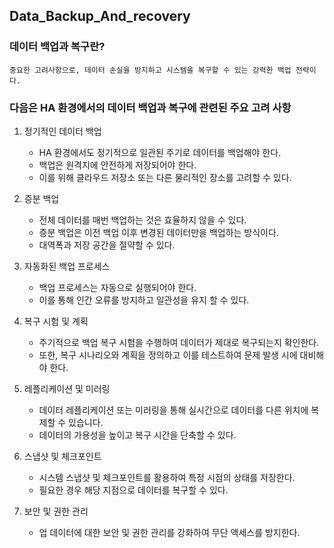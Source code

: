 ## Data_Backup_And_recovery

### 데이터 백업과 복구란?
```
중요한 고려사항으로, 데이터 손실을 방지하고 시스템을 복구할 수 있는 강력한 백업 전략이다.
```

### 다음은 HA 환경에서의 데이터 백업과 복구에 관련된 주요 고려 사항
1. 정기적인 데이터 백업
   - HA 환경에서도 정기적으로 일관된 주기로 데이터를 백업해야 한다.
   - 백업은 원격지에 안전하게 저장되어야 한다.
   - 이를 위해 클라우드 저장소 또는 다른 물리적인 장소를 고려할 수 있다.

2. 증분 백업
    - 전체 데이터를 매번 백업하는 것은 효율하지 않을 수 있다.
    - 증분 백업은 이전 백업 이후 변경된 데이터만을 백업하는 방식이다.
    - 대역폭과 저장 공간을 절약할 수 있다.

3. 자동화된 백업 프로세스
   - 백업 프로세스는 자동으로 실행되어야 한다.
   - 이를 통해 인간 오류를 방지하고 일관성을 유지 할 수 있다.

4. 복구 시험 및 계획
   - 주기적으로 백업 복구 시험을 수행하여 데이터가 제대로 복구되는지 확인한다.
   - 또한, 복구 시나리오와 계획을 정의하고 이를 테스트하여 문제 발생 시에 대비해야 한다.

5. 레플리케이션 및 미러링
   - 데이터 레플리케이션 또는 미러링을 통해 실시간으로 데이터를 다른 위치에 복제할 수 있습니다. 
   - 데이터의 가용성을 높이고 복구 시간을 단축할 수 있다.

6. 스냅샷 및 체크포인트
   - 시스템 스냅샷 및 체크포인트를 활용하여 특정 시점의 상태를 저장한다.
   - 필요한 경우 해당 지점으로 데이터를 복구할 수 있다.

7. 보안 및 권한 관리
   - 업 데이터에 대한 보안 및 권한 관리를 강화하여 무단 액세스를 방지한다.